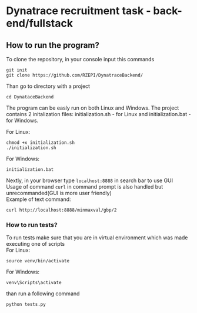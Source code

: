 # Dynatrace recruitment task - back-end/fullstack 

## How to run the program?
To clone the repository, in your console input this commands
```
git init
git clone https://github.com/RZEPI/DynatraceBackend/
```
Than go to directory with a project
```
cd DynataceBackend
```
The program can be easly run on both Linux and Windows. The project contains 2 initalization files: initialization.sh - for Linux and initialization.bat - for Windows.

For Linux: 
```
chmod +x initialization.sh
./initialization.sh
```
For Windows:
```
initialization.bat
```
Nextly, in your browser type `localhost:8888` in search bar to use GUI  
Usage of command `curl` in command prompt is also handled but unrecommanded(GUI is more user friendly)  
Example of text command:
```
curl http://localhost:8888/minmaxval/gbp/2
```

### How to run tests?
To run tests make sure that you are in virtual environment which was made executing one of scripts  
For Linux:
```
source venv/bin/activate
```
For Windows:
```
venv\Scripts\activate
```
than run a following command
``` 
python tests.py 
```
